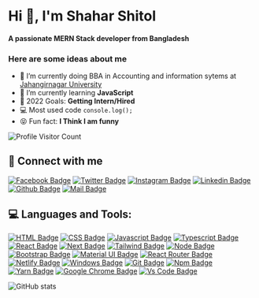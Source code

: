 <h1 align="start">Hi 👋, I'm Shahar Shitol</h1>
<h4 align="start">A passionate MERN Stack developer from Bangladesh</h4>



### Here are some ideas about me
- 🔭 I’m currently doing BBA in Accounting and information sytems at [Jahangirnagar University](https://juniv.edu/) 
- 🌱 I’m currently learning **JavaScript**
- 🎯 2022 Goals: **Getting Intern/Hired**
- 💻 Most used code ```console.log();```
- 😝 Fun fact: **I Think I am funny**



![Profile Visitor Count](https://visitor-badge.laobi.icu/badge?page_id=mdsaharshital.mdsaharshital)





## 🚀 Connect with me



[![Facebook Badge](https://img.shields.io/badge/Facebook-1877F2?style=for-the-badge&logo=facebook&logoColor=white)](https://facebook.com/saharshital)
[![Twitter Badge](https://img.shields.io/badge/Twitter-1877F2?style=for-the-badge&logo=Twitter&logoColor=white)](https://twitter.com/Md_Sahar_Shital)
[![Instagram Badge](https://img.shields.io/badge/Instagram-E4405F?style=for-the-badge&logo=instagram&logoColor=white)](https://www.instagram.com/_shit_all_/)
[![Linkedin Badge](https://img.shields.io/badge/LinkedIn-0077B5?style=for-the-badge&logo=linkedin&logoColor=white)](https://www.linkedin.com/in/mdshaharshitol/)
[![Github Badge](https://img.shields.io/badge/GitHub-100000?style=for-the-badge&logo=github&logoColor=white)](https://github.com/mdsaharshital)
[![Mail Badge](https://img.shields.io/badge/Gmail-D14836?style=for-the-badge&logo=gmail&logoColor=white)](mailto:mdsaharshitol@gmail.com)



## 💻 Languages and Tools:



[![HTML Badge](https://img.shields.io/badge/HTML5-E34F26?style=for-the-badge&logo=html5&logoColor=white)](https://github.com/ahamedashik01)
[![CSS Badge](https://img.shields.io/badge/CSS3-1572B6?style=for-the-badge&logo=css3&logoColor=white)](https://github.com/ahamedashik01)
[![Javascript Badge](https://img.shields.io/badge/JavaScript-F7DF1E?style=for-the-badge&logo=javascript&logoColor=black)](https://github.com/ahamedashik01)
[![Typescript Badge](https://img.shields.io/badge/typeScript-0078D6?style=for-the-badge&logo=typeScript&logoColor=white)](https://github.com/ahamedashik01)
[![React Badge](https://img.shields.io/badge/React-20232A?style=for-the-badge&logo=react&logoColor=61DAFB)](https://github.com/ahamedashik01)
[![Next Badge](https://img.shields.io/badge/NextJS-000?style=for-the-badge&logo=nextjs&logoColor=61DAFB)](https://github.com/ahamedashik01)
[![Tailwind Badge](https://img.shields.io/badge/Tailwind_CSS-38B2AC?style=for-the-badge&logo=tailwind-css&logoColor=white)](https://github.com/ahamedashik01)
[![Node Badge](https://img.shields.io/badge/Node.js-43853D?style=for-the-badge&logo=node.js&logoColor=white)](https://github.com/ahamedashik01)
[![Bootstrap Badge](https://img.shields.io/badge/Bootstrap-563D7C?style=for-the-badge&logo=bootstrap&logoColor=white)](https://github.com/ahamedashik01)
[![Material UI Badge](https://img.shields.io/badge/Material--UI-0081CB?style=for-the-badge&logo=material-ui&logoColor=white)](https://github.com/ahamedashik01)
[![React Router Badge](https://img.shields.io/badge/React_Router-CA4245?style=for-the-badge&logo=react-router&logoColor=white)](https://github.com/ahamedashik01)
[![Netlify Badge](https://img.shields.io/badge/Netlify-00C7B7?style=for-the-badge&logo=netlify&logoColor=white)](https://github.com/ahamedashik01)
[![Windows Badge](https://img.shields.io/badge/Windows-0078D6?style=for-the-badge&logo=windows&logoColor=white)](https://github.com/ahamedashik01)
[![Git Badge](https://img.shields.io/badge/git-f34f29?style=for-the-badge&logo=git&logoColor=white)](https://github.com/ahamedashik01)
[![Npm Badge](https://img.shields.io/badge/npm-d7141a?style=for-the-badge&logo=npm&logoColor=white)](https://github.com/ahamedashik01)
[![Yarn Badge](https://img.shields.io/badge/yarn-0078D6?style=for-the-badge&logo=yarn&logoColor=white)](https://github.com/ahamedashik01)
[![Google Chrome Badge](https://img.shields.io/badge/google_chrome-556532?style=for-the-badge&logo=googlechrome&logoColor=white)](https://github.com/ahamedashik01)
[![Vs Code Badge](https://img.shields.io/badge/Visual_Studio_Code-0078D6?style=for-the-badge&logo=visualstudiocode&logoColor=white)](https://github.com/ahamedashik01)


![GitHub stats](https://github-readme-stats.vercel.app/api?username=mdsaharshital&show_icons=true&theme=dark)

